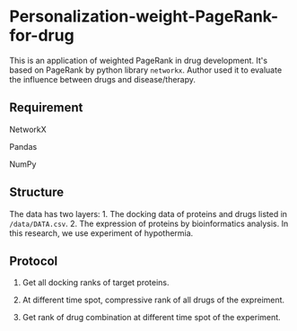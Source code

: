 # Personalization-weight-PageRank-for-drug

This is an application of weighted PageRank in drug development. It's based on PageRank by python library `networkx`. Author used it to evaluate the influence between drugs and disease/therapy.

## Requirement

NetworkX

Pandas

NumPy

## Structure

The data has two layers: 1. The docking data of proteins and drugs listed in `/data/DATA.csv`. 2. The expression of proteins by bioinformatics analysis. In this research, we use experiment of hypothermia.

## Protocol
1. Get all docking ranks of target proteins.

2. At different time spot, compressive rank of all drugs of the expreiment.

3. Get rank of drug combination at different time spot of the experiment.
